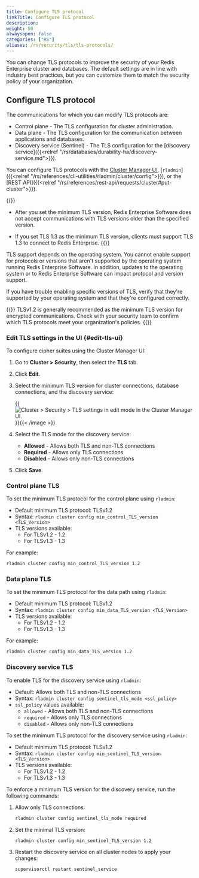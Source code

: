 ```yaml
---
title: Configure TLS protocol
linkTitle: Configure TLS protocol
description:
weight: 50
alwaysopen: false
categories: ["RS"]
aliases: /rs/security/tls/tls-protocols/
---
```


You can change TLS protocols to improve the security of your Redis Enterprise cluster and databases. The default settings are in line with industry best practices, but you can customize them to match the security policy of your organization.

## Configure TLS protocol

The communications for which you can modify TLS protocols are:

- Control plane - The TLS configuration for cluster administration.
- Data plane - The TLS configuration for the communication between applications and databases.
- Discovery service (Sentinel) - The TLS configuration for the [discovery service]({{<relref "/rs/databases/durability-ha/discovery-service.md">}}).

You can configure TLS protocols with the [Cluster Manager UI](#edit-tls-ui), [`rladmin`]({{<relref "/rs/references/cli-utilities/rladmin/cluster/config">}}), or the [REST API]({{<relref "/rs/references/rest-api/requests/cluster#put-cluster">}}).

{{<warning>}}
- After you set the minimum TLS version, Redis Enterprise Software does not accept communications with TLS versions older than the specified version.

- If you set TLS 1.3 as the minimum TLS version, clients must support TLS 1.3 to connect to Redis Enterprise.
{{</warning>}}

TLS support depends on the operating system. You cannot enable support for protocols or versions that aren't supported by the operating system running Redis Enterprise Software.  In addition, updates to the operating system or to Redis Enterprise Software can impact protocol and version support.  

If you have trouble enabling specific versions of TLS, verify that they're supported by your operating system and that they're configured correctly.

{{<note>}}
TLSv1.2 is generally recommended as the minimum TLS version for encrypted communications. Check with your security team to confirm which TLS protocols meet your organization's policies.
{{</note>}}

### Edit TLS settings in the UI {#edit-tls-ui}

To configure cipher suites using the Cluster Manager UI:

1. Go to **Cluster > Security**, then select the **TLS** tab.

1. Click **Edit**.

1. Select the minimum TLS version for cluster connections, database connections, and the discovery service:

    {{<image filename="images/rs/screenshots/cluster/security-tls-protocols-edit.png" alt="Cluster > Security > TLS settings in edit mode in the Cluster Manager UI." >}}{{< /image >}}
  
1. Select the TLS mode for the discovery service:

    - **Allowed** - Allows both TLS and non-TLS connections
    - **Required** - Allows only TLS connections
    - **Disabled** - Allows only non-TLS connections

1. Click **Save**.

### Control plane TLS

To set the minimum TLS protocol for the control plane using `rladmin`:

- Default minimum TLS protocol: TLSv1.2
- Syntax: `rladmin cluster config min_control_TLS_version <TLS_Version>`
- TLS versions available:
  - For TLSv1.2 - 1.2
  - For TLSv1.3 - 1.3

For example:

```sh
rladmin cluster config min_control_TLS_version 1.2
```

### Data plane TLS

To set the minimum TLS protocol for the data path using `rladmin`:

- Default minimum TLS protocol: TLSv1.2
- Syntax: `rladmin cluster config min_data_TLS_version <TLS_Version>`
- TLS versions available:
  - For TLSv1.2 - 1.2
  - For TLSv1.3 - 1.3

For example:

```sh
rladmin cluster config min_data_TLS_version 1.2
```


### Discovery service TLS

To enable TLS for the discovery service using `rladmin`:

- Default: Allows both TLS and non-TLS connections
- Syntax: `rladmin cluster config sentinel_tls_mode <ssl_policy>`
- `ssl_policy` values available:
  - `allowed` - Allows both TLS and non-TLS connections
  - `required` - Allows only TLS connections
  - `disabled` - Allows only non-TLS connections

To set the minimum TLS protocol for the discovery service using `rladmin`:

- Default minimum TLS protocol: TLSv1.2
- Syntax: `rladmin cluster config min_sentinel_TLS_version <TLS_Version>`
- TLS versions available:
  - For TLSv1.2 - 1.2
  - For TLSv1.3 - 1.3

To enforce a minimum TLS version for the discovery service, run the following commands:

1. Allow only TLS connections:

    ```sh
    rladmin cluster config sentinel_tls_mode required
    ```

1. Set the minimal TLS version:

    ```sh
    rladmin cluster config min_sentinel_TLS_version 1.2
    ```

1. Restart the discovery service on all cluster nodes to apply your changes:

    ```sh
    supervisorctl restart sentinel_service
    ```
